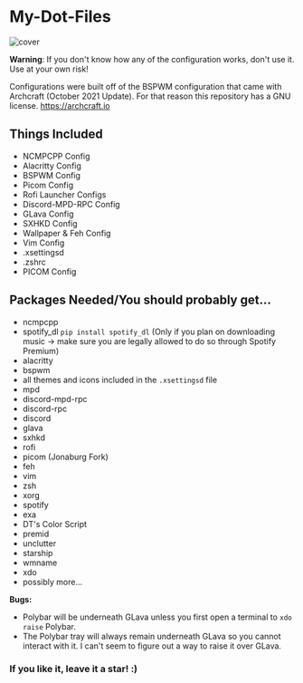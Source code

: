 # My-Dot-Files

![cover](https://user-images.githubusercontent.com/53713571/173201005-47fb2ca2-51a0-4ad8-bb38-e209ee523ae6.png)


**Warning**: If you don't know how any of the configuration works, don't use it. Use at your own risk!

Configurations were built off of the BSPWM configuration that came with Archcraft (October 2021 Update). For that reason this repository has a GNU license.
https://archcraft.io

## Things Included

- NCMPCPP Config
- Alacritty Config
- BSPWM Config
- Picom Config
- Rofi Launcher Configs
- Discord-MPD-RPC Config
- GLava Config
- SXHKD Config
- Wallpaper & Feh Config
- Vim Config
- .xsettingsd
- .zshrc
- PICOM Config

## Packages Needed/You should probably get...
- ncmpcpp
- spotify_dl `pip install spotify_dl` (Only if you plan on downloading music -> make sure you are legally allowed to do so through Spotify Premium)
- alacritty
- bspwm
- all themes and icons included in the `.xsettingsd` file
- mpd
- discord-mpd-rpc
- discord-rpc
- discord
- glava
- sxhkd
- rofi
- picom (Jonaburg Fork)
- feh
- vim
- zsh
- xorg
- spotify
- exa
- DT's Color Script
- premid
- unclutter
- starship
- wmname
- xdo
- possibly more...

**Bugs:** 
- Polybar will be underneath GLava unless you first open a terminal to `xdo raise` Polybar.
- The Polybar tray will always remain underneath GLava so you cannot interact with it. I can't seem to figure out a way to raise it over GLava.

### If you like it, leave it a star! :)
